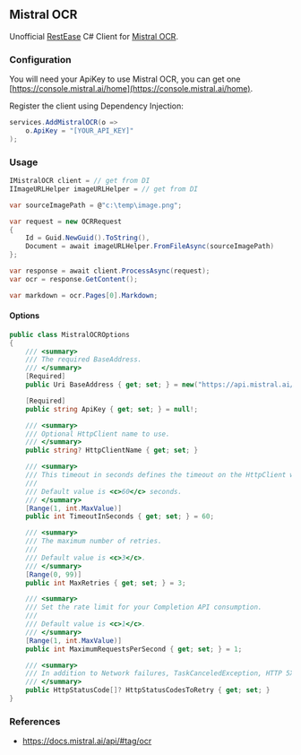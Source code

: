 ## Mistral OCR
Unofficial [RestEase](https://github.com/canton7/RestEase) C# Client for [Mistral OCR](https://api.mistral.ai/v1/ocr).

### Configuration

You will need your ApiKey to use Mistral OCR, you can get one [https://console.mistral.ai/home](https://console.mistral.ai/home).

Register the client using Dependency Injection:

``` csharp
services.AddMistralOCR(o =>
    o.ApiKey = "[YOUR_API_KEY]"
);
```

### Usage
``` csharp
IMistralOCR client = // get from DI
IImageURLHelper imageURLHelper = // get from DI

var sourceImagePath = @"c:\temp\image.png";

var request = new OCRRequest
{
    Id = Guid.NewGuid().ToString(),
    Document = await imageURLHelper.FromFileAsync(sourceImagePath)
};

var response = await client.ProcessAsync(request);
var ocr = response.GetContent();

var markdown = ocr.Pages[0].Markdown;
```

#### Options
``` csharp
public class MistralOCROptions
{
    /// <summary>
    /// The required BaseAddress.
    /// </summary>
    [Required]
    public Uri BaseAddress { get; set; } = new("https://api.mistral.ai/v1/ocr");

    [Required] 
    public string ApiKey { get; set; } = null!;

    /// <summary>
    /// Optional HttpClient name to use.
    /// </summary>
    public string? HttpClientName { get; set; }

    /// <summary>
    /// This timeout in seconds defines the timeout on the HttpClient which is used to call the BaseAddress.
    /// 
    /// Default value is <c>60</c> seconds.
    /// </summary>
    [Range(1, int.MaxValue)]
    public int TimeoutInSeconds { get; set; } = 60;

    /// <summary>
    /// The maximum number of retries.
    ///
    /// Default value is <c>3</c>.
    /// </summary>
    [Range(0, 99)]
    public int MaxRetries { get; set; } = 3;

    /// <summary>
    /// Set the rate limit for your Completion API consumption.
    ///
    /// Default value is <c>1</c>.
    /// </summary>
    [Range(1, int.MaxValue)]
    public int MaximumRequestsPerSecond { get; set; } = 1;

    /// <summary>
    /// In addition to Network failures, TaskCanceledException, HTTP 5XX and HTTP 408. Also retry these <see cref="HttpStatusCode"/>s. [Optional]
    /// </summary>
    public HttpStatusCode[]? HttpStatusCodesToRetry { get; set; }
}
```

### References
- https://docs.mistral.ai/api/#tag/ocr